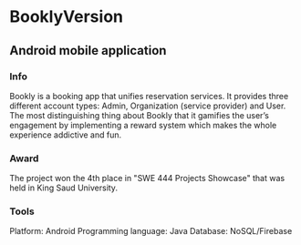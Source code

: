 # BooklyVersion
## Android mobile application 

### Info
Bookly is a booking app that unifies reservation services. It provides three different account types: Admin, Organization (service provider) and User. The most distinguishing thing about Bookly that it gamifies the user’s engagement by implementing a reward system which makes the whole experience addictive and fun. 

### Award
The project won the 4th place in "SWE 444 Projects Showcase" that was held in King Saud University.

### Tools
Platform: Android
Programming language: Java
Database: NoSQL/Firebase
